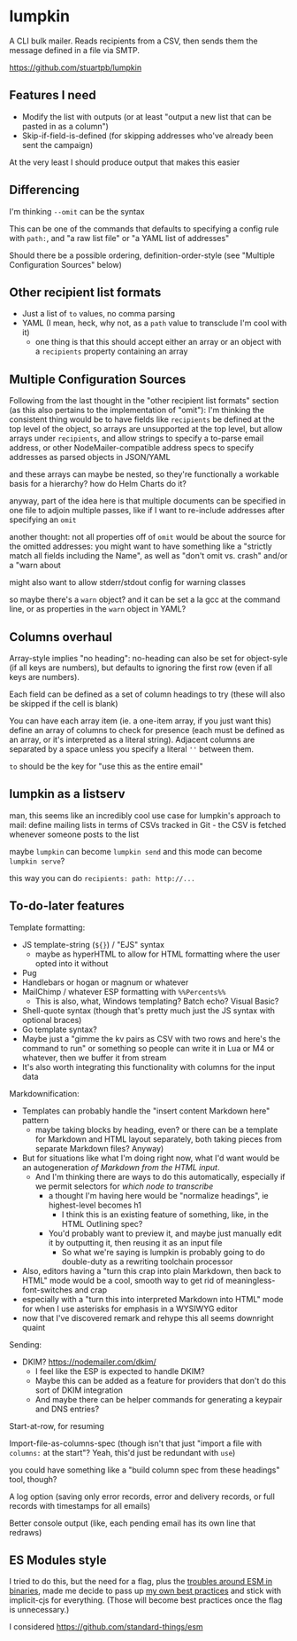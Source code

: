 # lumpkin

A CLI bulk mailer. Reads recipients from a CSV, then sends them the message defined in a file via SMTP.

https://github.com/stuartpb/lumpkin

## Features I need

- Modify the list with outputs (or at least "output a new list that can be pasted in as a column")
- Skip-if-field-is-defined (for skipping addresses who've already been sent the campaign)

At the very least I should produce output that makes this easier

## Differencing

I'm thinking `--omit` can be the syntax

This can be one of the commands that defaults to specifying a config rule with `path:`, and "a raw list file" or "a YAML list of addresses"

Should there be a possible ordering, definition-order-style (see "Multiple Configuration Sources" below)

## Other recipient list formats

- Just a list of `to` values, no comma parsing
- YAML (I mean, heck, why not, as a `path` value to transclude I'm cool with it)
  - one thing is that this should accept either an array or an object with a `recipients` property containing an array

## Multiple Configuration Sources

Following from the last thought in the "other recipient list formats" section (as this also pertains to the implementation of "omit"): I'm thinking the consistent thing would be to have fields like `recipients` be defined at the top level of the object, so arrays are unsupported at the top level, but allow arrays under `recipients`, and allow strings to specify a to-parse email address, or other NodeMailer-compatible address specs to specify addresses as parsed objects in JSON/YAML

and these arrays can maybe be nested, so they're functionally a workable basis for a hierarchy? how do Helm Charts do it?

anyway, part of the idea here is that multiple documents can be specified in one file to adjoin multiple passes, like if I want to re-include addresses after specifying an `omit`

another thought: not all properties off of `omit` would be about the source for the omitted addresses: you might want to have something like a "strictly match all fields including the Name", as well as "don't omit vs. crash" and/or a "warn about

might also want to allow stderr/stdout config for warning classes

so maybe there's a `warn` object? and it can be set a la gcc at the command line, or as properties in the `warn` object in YAML?

## Columns overhaul

Array-style implies "no heading": no-heading can also be set for object-syle (if all keys are numbers), but defaults to ignoring the first row (even if all keys are numbers).

Each field can be defined as a set of column headings to try (these will also be skipped if the cell is blank)

You can have each array item (ie. a one-item array, if you just want this) define an array of columns to check for presence (each must be defined as an array, or it's interpreted as a literal string). Adjacent columns are separated by a space unless you specify a literal `''` between them.

`to` should be the key for "use this as the entire email"

## lumpkin as a listserv

man, this seems like an incredibly cool use case for lumpkin's approach to mail: define mailing lists in terms of CSVs tracked in Git - the CSV is fetched whenever someone posts to the list

maybe `lumpkin` can become `lumpkin send` and this mode can become `lumpkin serve`?

this way you can do `recipients: path: http://...`

## To-do-later features

Template formatting:

- JS template-string (`${}`) / "EJS" syntax
  - maybe as hyperHTML to allow for HTML formatting where the user opted into it without
- Pug
- Handlebars or hogan or magnum or whatever
- MailChimp / whatever ESP formatting with `%%Percents%%`
  - This is also, what, Windows templating? Batch echo? Visual Basic?
- Shell-quote syntax (though that's pretty much just the JS syntax with optional braces)
- Go template syntax?
- Maybe just a "gimme the kv pairs as CSV with two rows and here's the command to run" or something so people can write it in Lua or M4 or whatever, then we buffer it from stream
- It's also worth integrating this functionality with columns for the input data

Markdownification:

- Templates can probably handle the "insert content Markdown here" pattern
  - maybe taking blocks by heading, even? or there can be a template for Markdown and HTML layout separately, both taking pieces from separate Markdown files? Anyway)
- But for situations like what I'm doing right now, what I'd want would be an autogeneration *of Markdown from the HTML input*.
  - And I'm thinking there are ways to do this automatically, especially if we permit selectors for *which node to transcribe*
    - a thought I'm having here would be "normalize headings", ie highest-level becomes h1
      - I think this is an existing feature of something, like, in the HTML Outlining spec?
    - You'd probably want to preview it, and maybe just manually edit it by outputting it, then reusing it as an input file
      - So what we're saying is lumpkin is probably going to do double-duty as a rewriting toolchain processor
- Also, editors having a "turn this crap into plain Markdown, then back to HTML" mode would be a cool, smooth way to get rid of meaningless-font-switches and crap
 - especially with a "turn this into interpreted Markdown into HTML" mode for when I use asterisks for emphasis in a WYSIWYG editor
 - now that I've discovered remark and rehype this all seems downright quaint

Sending:

- DKIM? https://nodemailer.com/dkim/
  - I feel like the ESP is expected to handle DKIM?
  - Maybe this can be added as a feature for providers that don't do this sort of DKIM integration
  - And maybe there can be helper commands for generating a keypair and DNS entries?

Start-at-row, for resuming

Import-file-as-columns-spec (though isn't that just "import a file with `columns:` at the start"? Yeah, this'd just be redundant with `use`)

you could have something like a "build column spec from these headings" tool, though?

A log option (saving only error records, error and delivery records, or full records with timestamps for all emails)

Better console output (like, each pending email has its own line that redraws)

## ES Modules style

I tried to do this, but the need for a flag, plus the [troubles around ESM in binaries](https://github.com/nodejs/modules/issues/152), made me decide to pass up [my own best practices](594f5a88-fda2-4a09-aebf-066c7f0a3ff0.md) and stick with implicit-cjs for everything. (Those will become best practices once the flag is unnecessary.)

I considered https://github.com/standard-things/esm
